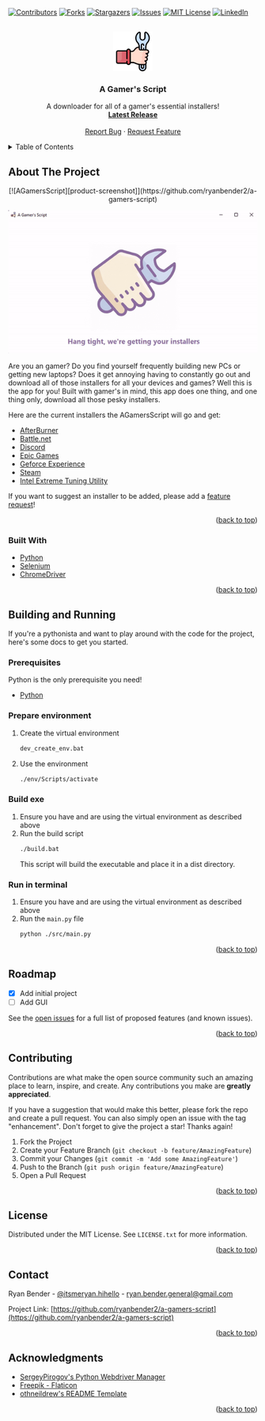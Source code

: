 <div id="top"></div>

[![Contributors][contributors-shield]][contributors-url]
[![Forks][forks-shield]][forks-url]
[![Stargazers][stars-shield]][stars-url]
[![Issues][issues-shield]][issues-url]
[![MIT License][license-shield]][license-url]
[![LinkedIn][linkedin-shield]][linkedin-url]

<!-- PROJECT LOGO -->
<br />
<div align="center">
  <a href="https://github.com/ryanbender2/a-gamers-script">
    <img src="images/logo.png" alt="Logo" width="80" height="80">
  </a>

  <h3 align="center">A Gamer's Script</h3>

  <p align="center">
    A downloader for all of a gamer's essential installers!
    <br />
    <a href="https://github.com/ryanbender2/a-gamers-script/releases/tag/v2.0.0"><strong>Latest Release</strong></a>
    <br />
    <br />
    <a href="https://github.com/ryanbender2/a-gamers-script/issues">Report Bug</a>
    ·
    <a href="https://github.com/ryanbender2/a-gamers-script/issues">Request Feature</a>
  </p>
</div>

<!-- TABLE OF CONTENTS -->
<details>
  <summary>Table of Contents</summary>
  <ol>
    <li>
      <a href="#about-the-project">About The Project</a>
      <ul>
        <li><a href="#built-with">Built With</a></li>
      </ul>
    </li>
    <li>
      <a href="#building-and-running">Building and Running</a>
      <ul>
        <li><a href="#prerequisites">Prerequisites</a></li>
        <li><a href="#prepare-environment">Prepare Environment</a></li>
        <li><a href="#build-exe">Build exe</a></li>
        <li><a href="#run-in-terminal">Run in terminal</a></li>
      </ul>
    </li>
    <li><a href="#roadmap">Roadmap</a></li>
    <li><a href="#contributing">Contributing</a></li>
    <li><a href="#license">License</a></li>
    <li><a href="#contact">Contact</a></li>
    <li><a href="#acknowledgments">Acknowledgments</a></li>
  </ol>
</details>



<!-- ABOUT THE PROJECT -->
## About The Project

<center>[![AGamersScript][product-screenshot]](https://github.com/ryanbender2/a-gamers-script)</center>

<p align="center">
  <img src='images/screenshot.gif'>
</p>

Are you an gamer? Do you find yourself frequently building new PCs or getting new laptops? Does it get annoying having to constantly go out and download all of those installers for all your devices and games? Well this is the app for you! Built with gamer's in mind, this app does one thing, and one thing only, download all those pesky installers. 

Here are the current installers the AGamersScript will go and get:
* [AfterBurner](https://www.msi.com/Landing/afterburner/graphics-cards)
* [Battle.net](https://www.blizzard.com/en-us/)
* [Discord](https://discord.com/)
* [Epic Games](https://www.epicgames.com/store/en-US/)
* [Geforce Experience](https://www.nvidia.com/en-us/geforce/geforce-experience/)
* [Steam](https://store.steampowered.com/)
* [Intel Extreme Tuning Utility](https://www.intel.com/content/www/us/en/download/17881/intel-extreme-tuning-utility-intel-xtu.html)

If you want to suggest an installer to be added, please add a [feature request](https://github.com/ryanbender2/a-gamers-script/issues)!

<p align="right">(<a href="#top">back to top</a>)</p>



### Built With

* [Python](https://www.python.org/)
* [Selenium](https://www.selenium.dev/)
* [ChromeDriver](https://chromedriver.chromium.org/home)

<p align="right">(<a href="#top">back to top</a>)</p>



<!-- GETTING STARTED -->
## Building and Running

If you're a pythonista and want to play around with the code for the project, here's some docs to get you started.

### Prerequisites

Python is the only prerequisite you need!

* [Python](https://www.python.org/)

### Prepare environment

1. Create the virtual environment
   ```sh
   dev_create_env.bat
   ```
2. Use the environment
   ```sh
   ./env/Scripts/activate
   ```

### Build exe

1. Ensure you have and are using the virtual environment as described above
2. Run the build script
   ```sh
   ./build.bat
   ```
   This script will build the executable and place it in a dist directory.

### Run in terminal

1. Ensure you have and are using the virtual environment as described above
2. Run the `main.py` file
   ```sh
   python ./src/main.py
   ```

<p align="right">(<a href="#top">back to top</a>)</p>



<!-- ROADMAP -->
## Roadmap

- [x] Add initial project
- [ ] Add GUI

See the [open issues](https://github.com/ryanbender2/a-gamers-script/issues) for a full list of proposed features (and known issues).

<p align="right">(<a href="#top">back to top</a>)</p>



<!-- CONTRIBUTING -->
## Contributing

Contributions are what make the open source community such an amazing place to learn, inspire, and create. Any contributions you make are **greatly appreciated**.

If you have a suggestion that would make this better, please fork the repo and create a pull request. You can also simply open an issue with the tag "enhancement".
Don't forget to give the project a star! Thanks again!

1. Fork the Project
2. Create your Feature Branch (`git checkout -b feature/AmazingFeature`)
3. Commit your Changes (`git commit -m 'Add some AmazingFeature'`)
4. Push to the Branch (`git push origin feature/AmazingFeature`)
5. Open a Pull Request

<p align="right">(<a href="#top">back to top</a>)</p>



<!-- LICENSE -->
## License

Distributed under the MIT License. See `LICENSE.txt` for more information.

<p align="right">(<a href="#top">back to top</a>)</p>



<!-- CONTACT -->
## Contact

Ryan Bender - [@itsmeryan.hihello](https://www.instagram.com/itsmeryan.hihello/) - ryan.bender.general@gmail.com

Project Link: [https://github.com/ryanbender2/a-gamers-script](https://github.com/ryanbender2/a-gamers-script)

<p align="right">(<a href="#top">back to top</a>)</p>



<!-- ACKNOWLEDGMENTS -->
## Acknowledgments

* [SergeyPirogov's Python Webdriver Manager](https://github.com/SergeyPirogov/webdriver_manager)
* [Freepik - Flaticon](https://www.flaticon.com/free-icons/installation)
* [othneildrew's README Template](https://github.com/othneildrew/Best-README-Template)

<p align="right">(<a href="#top">back to top</a>)</p>


<!-- MARKDOWN LINKS & IMAGES -->
<!-- https://www.markdownguide.org/basic-syntax/#reference-style-links -->
[contributors-shield]: https://img.shields.io/github/contributors/ryanbender2/a-gamers-script.svg?style=for-the-badge
[contributors-url]: https://github.com/ryanbender2/a-gamers-script/graphs/contributors
[forks-shield]: https://img.shields.io/github/forks/ryanbender2/a-gamers-script.svg?style=for-the-badge
[forks-url]: https://github.com/ryanbender2/a-gamers-script/network/members
[stars-shield]: https://img.shields.io/github/stars/ryanbender2/a-gamers-script.svg?style=for-the-badge
[stars-url]: https://github.com/ryanbender2/a-gamers-script/stargazers
[issues-shield]: https://img.shields.io/github/issues/ryanbender2/a-gamers-script.svg?style=for-the-badge
[issues-url]: https://github.com/ryanbender2/a-gamers-script/issues
[license-shield]: https://img.shields.io/github/license/ryanbender2/a-gamers-script.svg?style=for-the-badge
[license-url]: https://github.com/ryanbender2/a-gamers-script/blob/master/LICENSE.txt
[linkedin-shield]: https://img.shields.io/badge/-LinkedIn-black.svg?style=for-the-badge&logo=linkedin&colorB=555
[linkedin-url]: https://linkedin.com/in/ryan-bender-20a5a8154/
[product-screenshot]: images/screenshot.gif